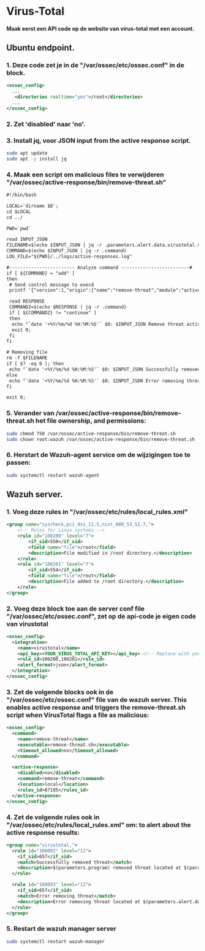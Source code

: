 # Virus-Total

#### Maak eerst een API code op de website van virus-total met een account.

## Ubuntu endpoint.


### 1. Deze code zet je in de "/var/ossec/etc/ossec.conf" in de <syscheck> block.

```xml
<ossec_config>
  ...
   <directories realtime="yes">/root</directories>
  ...
</ossec_config>
```

### 2. Zet 'disabled' naar 'no'.


### 3. Install jq, voor JSON input from the active response script.

```bash
sudo apt update
sudo apt -y install jq
```

### 4. Maak een script om malicious files te verwijderen "/var/ossec/active-response/bin/remove-threat.sh"

```xml
#!/bin/bash

LOCAL=`dirname $0`;
cd $LOCAL
cd ../

PWD=`pwd`

read INPUT_JSON
FILENAME=$(echo $INPUT_JSON | jq -r .parameters.alert.data.virustotal.source.file)
COMMAND=$(echo $INPUT_JSON | jq -r .command)
LOG_FILE="${PWD}/../logs/active-responses.log"

#------------------------ Analyze command -------------------------#
if [ ${COMMAND} = "add" ]
then
 # Send control message to execd
 printf '{"version":1,"origin":{"name":"remove-threat","module":"active-response"},"command":"check_keys", "parameters":{"keys":[]}}\n'

 read RESPONSE
 COMMAND2=$(echo $RESPONSE | jq -r .command)
 if [ ${COMMAND2} != "continue" ]
 then
  echo "`date '+%Y/%m/%d %H:%M:%S'` $0: $INPUT_JSON Remove threat active response aborted" >> ${LOG_FILE}
  exit 0;
 fi
fi

# Removing file
rm -f $FILENAME
if [ $? -eq 0 ]; then
 echo "`date '+%Y/%m/%d %H:%M:%S'` $0: $INPUT_JSON Successfully removed threat" >> ${LOG_FILE}
else
 echo "`date '+%Y/%m/%d %H:%M:%S'` $0: $INPUT_JSON Error removing threat" >> ${LOG_FILE}
fi

exit 0;
```
### 5. Verander van /var/ossec/active-response/bin/remove-threat.sh het file ownership, and permissions:
```bash
sudo chmod 750 /var/ossec/active-response/bin/remove-threat.sh
sudo chown root:wazuh /var/ossec/active-response/bin/remove-threat.sh
```

### 6. Herstart de Wazuh-agent service om de wijzigingen toe te passen:

```sh
sudo systemctl restart wazuh-agent
```

## Wazuh server.

### 1. Voeg deze rules in "/var/ossec/etc/rules/local_rules.xml"
```xml
<group name="syscheck,pci_dss_11.5,nist_800_53_SI.7,">
    <!-- Rules for Linux systems -->
    <rule id="100200" level="7">
        <if_sid>550</if_sid>
        <field name="file">/root</field>
        <description>File modified in /root directory.</description>
    </rule>
    <rule id="100201" level="7">
        <if_sid>554</if_sid>
        <field name="file">/root</field>
        <description>File added to /root directory.</description>
    </rule>
</group>
```

### 2. Voeg deze block toe aan de server conf file "/var/ossec/etc/ossec.conf", zet op de api-code je eigen code van virustotal
```xml
<ossec_config>
  <integration>
    <name>virustotal</name>
    <api_key><YOUR_VIRUS_TOTAL_API_KEY></api_key> <!-- Replace with your VirusTotal API key -->
    <rule_id>100200,100201</rule_id>
    <alert_format>json</alert_format>
  </integration>
</ossec_config>

```

### 3. Zet de volgende blocks ook in de  "/var/ossec/etc/ossec.conf" file van de wazuh server. This enables active response and triggers the remove-threat.sh script when VirusTotal flags a file as malicious:

```xml
<ossec_config>
  <command>
    <name>remove-threat</name>
    <executable>remove-threat.sh</executable>
    <timeout_allowed>no</timeout_allowed>
  </command>

  <active-response>
    <disabled>no</disabled>
    <command>remove-threat</command>
    <location>local</location>
    <rules_id>87105</rules_id>
  </active-response>
</ossec_config>
```

### 4. Zet de volgende rules ook in "/var/ossec/etc/rules/local_rules.xml" om: to alert about the active response results:

```xml
<group name="virustotal,">
  <rule id="100092" level="12">
    <if_sid>657</if_sid>
    <match>Successfully removed threat</match>
    <description>$(parameters.program) removed threat located at $(parameters.alert.data.virustotal.source.file)</description>
  </rule>

  <rule id="100093" level="12">
    <if_sid>657</if_sid>
    <match>Error removing threat</match>
    <description>Error removing threat located at $(parameters.alert.data.virustotal.source.file)</description>
  </rule>
</group>

```
### 5. Restart de wazuh manager server
```bash
sudo systemctl restart wazuh-manager
```
